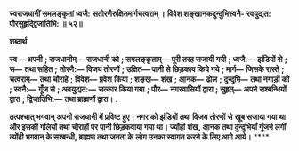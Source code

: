**स्वराजधानीं समलङ्कृतां ध्वजै:** **सतोरणैरुक्षितमार्गचत्वराम् ।** **विवेश शङ्खानकदुन्दुभिस्वनै-** **रवयुद्यत: पौरसुहृद्द्विजातिभि: ॥ ५२॥** 

**शब्दार्थ** 

**स्व—** **अपनी** **; राजधानीम्—** **राजधानी को** **; समलङ्कृताम्—** **पूरी तरह सजायी गयी** **; ध्वजै:—** **झंडियों से** **; स—** **तथा सहित** **;** **तोरणै:—** **विजय तोरणों** **; उक्षित—** **पानी से छिड़काव किये गये** **; मार्ग—** **जिसके रास्ते** **; चत्वराम्—** **तथा चौराहे** **; विवेश—** **प्रवेश** **किया** **; शङ्ख—** **शंख** **; आनक—** **ढोल** **; दुन्दुभि—** **तथा नगाड़ों की** **; स्वनै:—** **गूँज से** **; अवयुद्यत:—** **सत्कार किया गया** **; पौर—** **नगरवासियों द्वारा** **; सुहृत्—** **अपने सश्बन्धियों द्वारा** **; द्विजातिभि:—** **तथा ब्राह्मणों द्वारा।** **.** 

**तत्पश्चात् भगवान् अपनी राजधानी में प्रविष्ट हुए। नगर को झंडियों तथा विजय तोरणों से** **खूब सजाया गया था और इसकी गलियों तथा चौराहों पर पानी छिड़कवाया गया था। ज्योंही** **शंख, आनक तथा दुन्दुभियाँ गूँजने लगीं त्योंही भगवान् के सश्बन्धी, ब्राह्मण तथा जनता के** **लोग उनका स्वागत करने के लिए आगे आये।** **** 